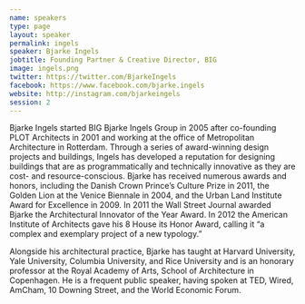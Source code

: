 ```yaml
---
name: speakers
type: page
layout: speaker
permalink: ingels
speaker: Bjarke Ingels
jobtitle: Founding Partner & Creative Director, BIG
image: ingels.png
twitter: https://twitter.com/BjarkeIngels
facebook: https://www.facebook.com/bjarke.ingels
website: http://instagram.com/bjarkeingels
session: 2
---
```

Bjarke Ingels started BIG Bjarke Ingels Group in 2005 after co-founding PLOT Architects in 2001 and working at the office of Metropolitan Architecture in Rotterdam. Through a series of award-winning design projects and buildings, Ingels has developed a reputation for designing buildings that are as programmatically and technically innovative as they are cost- and resource-conscious. Bjarke has received numerous awards and honors, including the Danish Crown Prince’s Culture Prize in 2011, the Golden Lion at the Venice Biennale in 2004, and the Urban Land Institute Award for Excellence in 2009. In 2011 the Wall Street Journal awarded Bjarke the Architectural Innovator of the Year Award. In 2012 the American Institute of Architects gave his 8 House its Honor Award, calling it “a complex and exemplary project of a new typology.” 

Alongside his architectural practice, Bjarke has taught at Harvard University, Yale University, Columbia University, and Rice University and is an honorary professor at the Royal Academy of Arts, School of Architecture in Copenhagen. He is a frequent public speaker, having spoken at TED, Wired, AmCham, 10 Downing Street, and the World Economic Forum.
